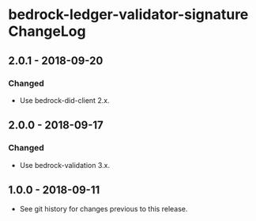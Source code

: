 # bedrock-ledger-validator-signature ChangeLog

## 2.0.1 - 2018-09-20

### Changed
- Use bedrock-did-client 2.x.

## 2.0.0 - 2018-09-17

### Changed
- Use bedrock-validation 3.x.

## 1.0.0 - 2018-09-11

- See git history for changes previous to this release.
